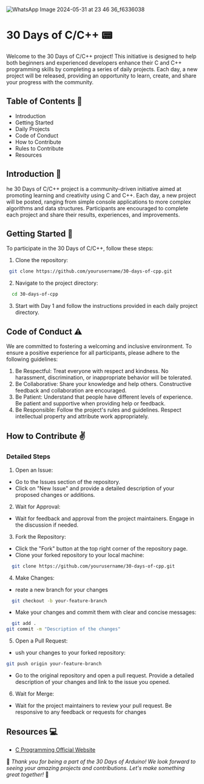 
![WhatsApp Image 2024-05-31 at 23 46 36_f6336038](https://github.com/jitacm/-30DaysDevChallenge-/assets/163456457/37783e60-8ee5-4995-8424-3f63a22589e6)

# **30 Days of C/C++** 📟

Welcome to the 30 Days of C/C++ project! This initiative is designed to help both beginners and experienced developers enhance their C and C++ programming skills by completing a series of daily projects. Each day, a new project will be released, providing an opportunity to learn, create, and share your progress with the community.


## Table of Contents 🔢

- Introduction
- Getting Started
- Daily Projects
- Code of Conduct
- How to Contribute
-  Rules to Contribute
- Resources


## Introduction 🚀 

he 30 Days of C/C++ project is a community-driven initiative aimed at promoting learning and creativity using C and C++. Each day, a new project will be posted, ranging from simple console applications to more complex algorithms and data structures. Participants are encouraged to complete each project and share their results, experiences, and improvements.

## Getting Started 🌟

To participate in the 30 Days of C/C++, follow these steps:
1. Clone the repository:
```bash
 git clone https://github.com/yourusername/30-days-of-cpp.git


```
2. Navigate to the project directory:
```bash
  cd 30-days-of-cpp


```
3. Start with Day 1 and follow the instructions provided in each daily project directory.

## Code of Conduct ⚠️
We are committed to fostering a welcoming and inclusive environment. To ensure a positive experience for all participants, please adhere to the following guidelines:

1.  Be Respectful: Treat everyone with respect and kindness. No harassment, discrimination, or inappropriate behavior will be tolerated.
2.  Be Collaborative: Share your knowledge and help others. Constructive feedback and collaboration are encouraged.
3.  Be Patient: Understand that people have different levels of experience. Be patient and supportive when providing help or feedback.
4.  Be Responsible: Follow the project's rules and guidelines. Respect intellectual property and attribute work appropriately.

## How to Contribute ✌️
### Detailed Steps

1. Open an Issue:

- Go to the Issues section of the repository.
- Click on "New Issue" and provide a detailed description of your proposed changes or additions.

2. Wait for Approval:

- Wait for feedback and approval from the project maintainers. Engage in the discussion if needed.

3. Fork the Repository:

- Click the "Fork" button at the top right corner of the repository page.
- Clone your forked repository to your local machine:
```bash
  git clone https://github.com/yourusername/30-days-of-cpp.git


```
4. Make Changes:
- reate a new branch for your changes
```bash
  git checkout -b your-feature-branch


```
- Make your changes and commit them with clear and concise messages:
```bash
  git add .
git commit -m "Description of the changes"

```
5. Open a Pull Request:
- ush your changes to your forked repository:
```bash
git push origin your-feature-branch

```
- Go to the original repository and open a pull request. Provide a detailed description of your changes and link to the issue you opened.

6. Wait for Merge:
- Wait for the project maintainers to review your pull request. Be responsive to any feedback or requests for changes

## Resources 💻

- [C Programming Official Website](https://en.wikipedia.org/wiki/C_(programming_language)/)


 💫 *Thank you for being a part of the 30 Days of Arduino! We look forward to seeing your amazing projects and contributions. Let's make something great together!* 🌟
